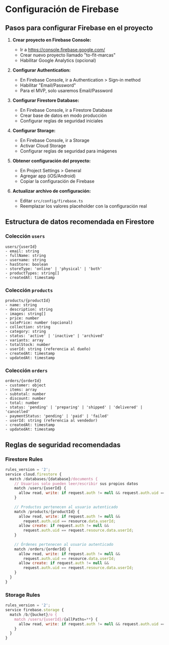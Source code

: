# Configuración de Firebase

## Pasos para configurar Firebase en el proyecto

1. **Crear proyecto en Firebase Console:**
   - Ir a https://console.firebase.google.com/
   - Crear nuevo proyecto llamado "to-fit-marcas"
   - Habilitar Google Analytics (opcional)

2. **Configurar Authentication:**
   - En Firebase Console, ir a Authentication > Sign-in method
   - Habilitar "Email/Password"
   - Para el MVP, solo usaremos Email/Password

3. **Configurar Firestore Database:**
   - En Firebase Console, ir a Firestore Database
   - Crear base de datos en modo producción
   - Configurar reglas de seguridad iniciales

4. **Configurar Storage:**
   - En Firebase Console, ir a Storage
   - Activar Cloud Storage
   - Configurar reglas de seguridad para imágenes

5. **Obtener configuración del proyecto:**
   - En Project Settings > General
   - Agregar app (iOS/Android)
   - Copiar la configuración de Firebase

6. **Actualizar archivo de configuración:**
   - Editar `src/config/firebase.ts`
   - Reemplazar los valores placeholder con la configuración real

## Estructura de datos recomendada en Firestore

### Colección `users`
```
users/{userId}
- email: string
- fullName: string
- username: string
- hasStore: boolean
- storeType: 'online' | 'physical' | 'both'
- productTypes: string[]
- createdAt: timestamp
```

### Colección `products`
```
products/{productId}
- name: string
- description: string
- images: string[]
- price: number
- salePrice: number (opcional)
- collection: string
- category: string
- status: 'active' | 'inactive' | 'archived'
- variants: array
- totalStock: number
- userId: string (referencia al dueño)
- createdAt: timestamp
- updatedAt: timestamp
```

### Colección `orders`
```
orders/{orderId}
- customer: object
- items: array
- subtotal: number
- discount: number
- total: number
- status: 'pending' | 'preparing' | 'shipped' | 'delivered' | 'cancelled'
- paymentStatus: 'pending' | 'paid' | 'failed'
- userId: string (referencia al vendedor)
- createdAt: timestamp
- updatedAt: timestamp
```

## Reglas de seguridad recomendadas

### Firestore Rules
```javascript
rules_version = '2';
service cloud.firestore {
  match /databases/{database}/documents {
    // Usuarios solo pueden leer/escribir sus propios datos
    match /users/{userId} {
      allow read, write: if request.auth != null && request.auth.uid == userId;
    }
    
    // Productos pertenecen al usuario autenticado
    match /products/{productId} {
      allow read, write: if request.auth != null && 
        request.auth.uid == resource.data.userId;
      allow create: if request.auth != null && 
        request.auth.uid == request.resource.data.userId;
    }
    
    // Órdenes pertenecen al usuario autenticado
    match /orders/{orderId} {
      allow read, write: if request.auth != null && 
        request.auth.uid == resource.data.userId;
      allow create: if request.auth != null && 
        request.auth.uid == request.resource.data.userId;
    }
  }
}
```

### Storage Rules
```javascript
rules_version = '2';
service firebase.storage {
  match /b/{bucket}/o {
    match /users/{userId}/{allPaths=**} {
      allow read, write: if request.auth != null && request.auth.uid == userId;
    }
  }
}
```